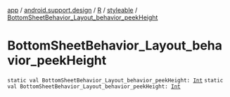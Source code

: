[app](../../../index.md) / [android.support.design](../../index.md) / [R](../index.md) / [styleable](index.md) / [BottomSheetBehavior_Layout_behavior_peekHeight](./-bottom-sheet-behavior_-layout_behavior_peek-height.md)

# BottomSheetBehavior_Layout_behavior_peekHeight

`static val BottomSheetBehavior_Layout_behavior_peekHeight: `[`Int`](https://kotlinlang.org/api/latest/jvm/stdlib/kotlin/-int/index.html)
`static val BottomSheetBehavior_Layout_behavior_peekHeight: `[`Int`](https://kotlinlang.org/api/latest/jvm/stdlib/kotlin/-int/index.html)